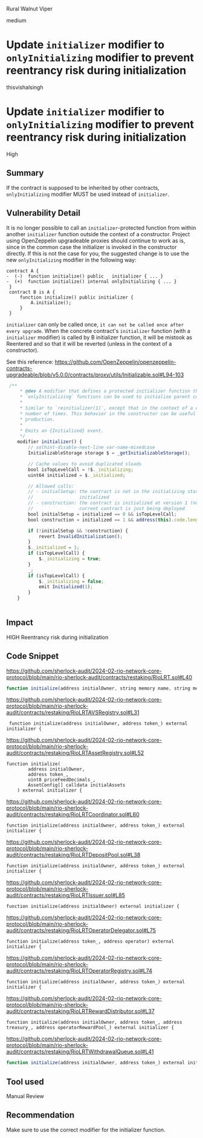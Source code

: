 Rural Walnut Viper

medium

# Update `initializer` modifier to `onlyInitializing` modifier to prevent reentrancy risk during initialization

thisvishalsingh

#  Update `initializer` modifier to `onlyInitializing` modifier to prevent reentrancy risk during initialization
High

## Summary
If the contract is supposed to be inherited by other contracts, `onlyInitializing` modifier MUST be used instead of `initializer`.

## Vulnerability Detail
 It is no longer possible to call an `initializer`-protected function from within another `initializer` function outside the context of a constructor. Project using OpenZeppelin upgradeable proxies should continue to work as is, since in the common case the initializer is invoked in the constructor directly. If this is not the case for you, the suggested change is to use the new `onlyInitializing` modifier in the following way:

```solidity
contract A {
-  (-)  function initialize() public   initializer { ... }
-  (+)  function initialize() internal onlyInitializing { ... }
 }
 contract B is A {
     function initialize() public initializer {
         A.initialize();
     }
 }
```
`initializer` can only be called once, `it can not be called once after every upgrade`.
When the concrete contract's `initializer` function (with a `initializer` modifier) is called by B initializer function, it will be mistook as Reentered and so that it will be reverted (unless in the context of a constructor).

See this reference: https://github.com/OpenZeppelin/openzeppelin-contracts-upgradeable/blob/v5.0.0/contracts/proxy/utils/Initializable.sol#L94-103
 

```javascript
 /**
     * @dev A modifier that defines a protected initializer function that can be invoked at most once. In its scope,
     * `onlyInitializing` functions can be used to initialize parent contracts.
     *
     * Similar to `reinitializer(1)`, except that in the context of a constructor an `initializer` may be invoked any
     * number of times. This behavior in the constructor can be useful during testing and is not expected to be used in
     * production.
     *
     * Emits an {Initialized} event.
     */
    modifier initializer() {
        // solhint-disable-next-line var-name-mixedcase
        InitializableStorage storage $ = _getInitializableStorage();

        // Cache values to avoid duplicated sloads
        bool isTopLevelCall = !$._initializing;
        uint64 initialized = $._initialized;

        // Allowed calls:
        // - initialSetup: the contract is not in the initializing state and no previous version was
        //                 initialized
        // - construction: the contract is initialized at version 1 (no reininitialization) and the
        //                 current contract is just being deployed
        bool initialSetup = initialized == 0 && isTopLevelCall;
        bool construction = initialized == 1 && address(this).code.length == 0;

        if (!initialSetup && !construction) {
            revert InvalidInitialization();
        }
        $._initialized = 1;
        if (isTopLevelCall) {
            $._initializing = true;
        }
        _;
        if (isTopLevelCall) {
            $._initializing = false;
            emit Initialized(1);
        }
    }
 
```

## Impact
HIGH
Reentrancy risk during initialization

## Code Snippet
https://github.com/sherlock-audit/2024-02-rio-network-core-protocol/blob/main/rio-sherlock-audit/contracts/restaking/RioLRT.sol#L40
```javascript
function initialize(address initialOwner, string memory name, string memory symbol) external initializer {
```
https://github.com/sherlock-audit/2024-02-rio-network-core-protocol/blob/main/rio-sherlock-audit/contracts/restaking/RioLRTAVSRegistry.sol#L31
```solidity
 function initialize(address initialOwner, address token_) external initializer {
```
https://github.com/sherlock-audit/2024-02-rio-network-core-protocol/blob/main/rio-sherlock-audit/contracts/restaking/RioLRTAssetRegistry.sol#L52
```solidity
function initialize(
        address initialOwner,
        address token_,
        uint8 priceFeedDecimals_,
        AssetConfig[] calldata initialAssets
    ) external initializer {
```
https://github.com/sherlock-audit/2024-02-rio-network-core-protocol/blob/main/rio-sherlock-audit/contracts/restaking/RioLRTCoordinator.sol#L60
```solidity
function initialize(address initialOwner, address token_) external initializer {
```
https://github.com/sherlock-audit/2024-02-rio-network-core-protocol/blob/main/rio-sherlock-audit/contracts/restaking/RioLRTDepositPool.sol#L38
```solidity
function initialize(address initialOwner, address token_) external initializer {
```
https://github.com/sherlock-audit/2024-02-rio-network-core-protocol/blob/main/rio-sherlock-audit/contracts/restaking/RioLRTIssuer.sol#L85
```solidity
function initialize(address initialOwner) external initializer {
```
https://github.com/sherlock-audit/2024-02-rio-network-core-protocol/blob/main/rio-sherlock-audit/contracts/restaking/RioLRTOperatorDelegator.sol#L75
```solidity
function initialize(address token_, address operator) external initializer {
```
https://github.com/sherlock-audit/2024-02-rio-network-core-protocol/blob/main/rio-sherlock-audit/contracts/restaking/RioLRTOperatorRegistry.sol#L74
```solidity
function initialize(address initialOwner, address token_) external initializer {
```
https://github.com/sherlock-audit/2024-02-rio-network-core-protocol/blob/main/rio-sherlock-audit/contracts/restaking/RioLRTRewardDistributor.sol#L37
```solidity
function initialize(address initialOwner, address token_, address treasury_, address operatorRewardPool_) external initializer {
```
https://github.com/sherlock-audit/2024-02-rio-network-core-protocol/blob/main/rio-sherlock-audit/contracts/restaking/RioLRTWithdrawalQueue.sol#L41
```javascript
function initialize(address initialOwner, address token_) external initializer {
```
## Tool used

Manual Review

## Recommendation
Make sure to use the correct modifier for the initializer function.